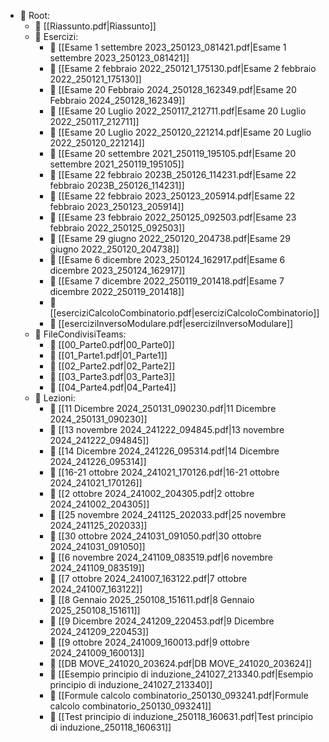 - 📁 Root:
  - 📄 [[Riassunto.pdf|Riassunto]]
  - 📁 Esercizi:
    - 📄 [[Esame 1 settembre 2023_250123_081421.pdf|Esame 1 settembre 2023_250123_081421]]
    - 📄 [[Esame 2 febbraio 2022_250121_175130.pdf|Esame 2 febbraio 2022_250121_175130]]
    - 📄 [[Esame 20 Febbraio 2024_250128_162349.pdf|Esame 20 Febbraio 2024_250128_162349]]
    - 📄 [[Esame 20 Luglio 2022_250117_212711.pdf|Esame 20 Luglio 2022_250117_212711]]
    - 📄 [[Esame 20 Luglio 2022_250120_221214.pdf|Esame 20 Luglio 2022_250120_221214]]
    - 📄 [[Esame 20 settembre 2021_250119_195105.pdf|Esame 20 settembre 2021_250119_195105]]
    - 📄 [[Esame 22 febbraio 2023B_250126_114231.pdf|Esame 22 febbraio 2023B_250126_114231]]
    - 📄 [[Esame 22 febbraio 2023_250123_205914.pdf|Esame 22 febbraio 2023_250123_205914]]
    - 📄 [[Esame 23 febbraio 2022_250125_092503.pdf|Esame 23 febbraio 2022_250125_092503]]
    - 📄 [[Esame 29 giugno 2022_250120_204738.pdf|Esame 29 giugno 2022_250120_204738]]
    - 📄 [[Esame 6 dicembre 2023_250124_162917.pdf|Esame 6 dicembre 2023_250124_162917]]
    - 📄 [[Esame 7 dicembre 2022_250119_201418.pdf|Esame 7 dicembre 2022_250119_201418]]
    - 📄 [[eserciziCalcoloCombinatorio.pdf|eserciziCalcoloCombinatorio]]
    - 📄 [[eserciziInversoModulare.pdf|eserciziInversoModulare]]
  - 📁 FileCondivisiTeams:
    - 📄 [[00_Parte0.pdf|00_Parte0]]
    - 📄 [[01_Parte1.pdf|01_Parte1]]
    - 📄 [[02_Parte2.pdf|02_Parte2]]
    - 📄 [[03_Parte3.pdf|03_Parte3]]
    - 📄 [[04_Parte4.pdf|04_Parte4]]
  - 📁 Lezioni:
    - 📄 [[11 Dicembre 2024_250131_090230.pdf|11 Dicembre 2024_250131_090230]]
    - 📄 [[13 novembre 2024_241222_094845.pdf|13 novembre 2024_241222_094845]]
    - 📄 [[14 Dicembre 2024_241226_095314.pdf|14 Dicembre 2024_241226_095314]]
    - 📄 [[16-21 ottobre 2024_241021_170126.pdf|16-21 ottobre 2024_241021_170126]]
    - 📄 [[2 ottobre 2024_241002_204305.pdf|2 ottobre 2024_241002_204305]]
    - 📄 [[25 novembre 2024_241125_202033.pdf|25 novembre 2024_241125_202033]]
    - 📄 [[30 ottobre 2024_241031_091050.pdf|30 ottobre 2024_241031_091050]]
    - 📄 [[6 novembre 2024_241109_083519.pdf|6 novembre 2024_241109_083519]]
    - 📄 [[7 ottobre 2024_241007_163122.pdf|7 ottobre 2024_241007_163122]]
    - 📄 [[8 Gennaio 2025_250108_151611.pdf|8 Gennaio 2025_250108_151611]]
    - 📄 [[9 Dicembre 2024_241209_220453.pdf|9 Dicembre 2024_241209_220453]]
    - 📄 [[9 ottobre 2024_241009_160013.pdf|9 ottobre 2024_241009_160013]]
    - 📄 [[DB MOVE_241020_203624.pdf|DB MOVE_241020_203624]]
    - 📄 [[Esempio principio di induzione_241027_213340.pdf|Esempio principio di induzione_241027_213340]]
    - 📄 [[Formule calcolo combinatorio_250130_093241.pdf|Formule calcolo combinatorio_250130_093241]]
    - 📄 [[Test principio di induzione_250118_160631.pdf|Test principio di induzione_250118_160631]]